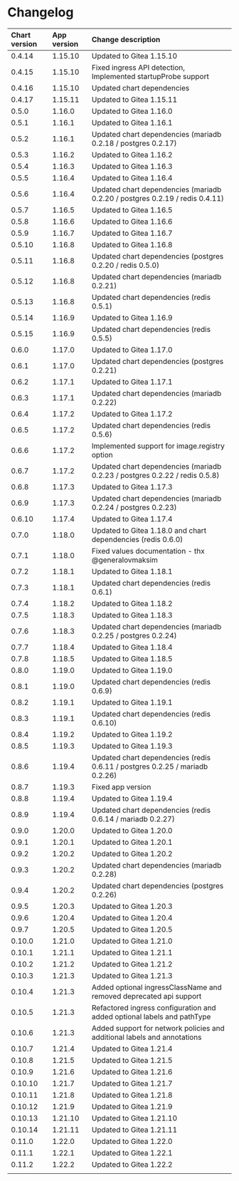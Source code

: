 # Changelog

| Chart version | App version | Change description |
| :------------ | :---------- | :----------------- |
| 0.4.14 | 1.15.10 | Updated to Gitea 1.15.10 |
| 0.4.15 | 1.15.10 | Fixed ingress API detection, Implemented startupProbe support |
| 0.4.16 | 1.15.10 | Updated chart dependencies |
| 0.4.17 | 1.15.11 | Updated to Gitea 1.15.11 |
| 0.5.0 | 1.16.0 | Updated to Gitea 1.16.0 |
| 0.5.1 | 1.16.1 | Updated to Gitea 1.16.1 |
| 0.5.2 | 1.16.1 | Updated chart dependencies (mariadb 0.2.18 / postgres 0.2.17) |
| 0.5.3 | 1.16.2 | Updated to Gitea 1.16.2 |
| 0.5.4 | 1.16.3 | Updated to Gitea 1.16.3 |
| 0.5.5 | 1.16.4 | Updated to Gitea 1.16.4 |
| 0.5.6 | 1.16.4 | Updated chart dependencies (mariadb 0.2.20 / postgres 0.2.19 / redis 0.4.11) |
| 0.5.7 | 1.16.5 | Updated to Gitea 1.16.5 |
| 0.5.8 | 1.16.6 | Updated to Gitea 1.16.6 |
| 0.5.9 | 1.16.7 | Updated to Gitea 1.16.7 |
| 0.5.10 | 1.16.8 | Updated to Gitea 1.16.8 |
| 0.5.11 | 1.16.8 | Updated chart dependencies (postgres 0.2.20 / redis 0.5.0) |
| 0.5.12 | 1.16.8 | Updated chart dependencies (mariadb 0.2.21) |
| 0.5.13 | 1.16.8 | Updated chart dependencies (redis 0.5.1) |
| 0.5.14 | 1.16.9 | Updated to Gitea 1.16.9 |
| 0.5.15 | 1.16.9 | Updated chart dependencies (redis 0.5.5) |
| 0.6.0 | 1.17.0 | Updated to Gitea 1.17.0 |
| 0.6.1 | 1.17.0 | Updated chart dependencies (postgres 0.2.21) |
| 0.6.2 | 1.17.1 | Updated to Gitea 1.17.1 |
| 0.6.3 | 1.17.1 | Updated chart dependencies (mariadb 0.2.22) |
| 0.6.4 | 1.17.2 | Updated to Gitea 1.17.2 |
| 0.6.5 | 1.17.2 | Updated chart dependencies (redis 0.5.6) |
| 0.6.6 | 1.17.2 | Implemented support for image.registry option |
| 0.6.7 | 1.17.2 | Updated chart dependencies (mariadb 0.2.23 / postgres 0.2.22 / redis 0.5.8) |
| 0.6.8 | 1.17.3 | Updated to Gitea 1.17.3 |
| 0.6.9 | 1.17.3 | Updated chart dependencies (mariadb 0.2.24 / postgres 0.2.23) |
| 0.6.10 | 1.17.4 | Updated to Gitea 1.17.4 |
| 0.7.0 | 1.18.0 | Updated to Gitea 1.18.0 and chart dependencies (redis 0.6.0) |
| 0.7.1 | 1.18.0 | Fixed values documentation - thx @generalovmaksim |
| 0.7.2 | 1.18.1 | Updated to Gitea 1.18.1 |
| 0.7.3 | 1.18.1 | Updated chart dependencies (redis 0.6.1) |
| 0.7.4 | 1.18.2 | Updated to Gitea 1.18.2 |
| 0.7.5 | 1.18.3 | Updated to Gitea 1.18.3 |
| 0.7.6 | 1.18.3 | Updated chart dependencies (mariadb 0.2.25 / postgres 0.2.24) |
| 0.7.7 | 1.18.4 | Updated to Gitea 1.18.4 |
| 0.7.8 | 1.18.5 | Updated to Gitea 1.18.5 |
| 0.8.0 | 1.19.0 | Updated to Gitea 1.19.0 |
| 0.8.1 | 1.19.0 | Updated chart dependencies (redis 0.6.9) |
| 0.8.2 | 1.19.1 | Updated to Gitea 1.19.1 |
| 0.8.3 | 1.19.1 | Updated chart dependencies (redis 0.6.10) |
| 0.8.4 | 1.19.2 | Updated to Gitea 1.19.2 |
| 0.8.5 | 1.19.3 | Updated to Gitea 1.19.3 |
| 0.8.6 | 1.19.4 | Updated chart dependencies (redis 0.6.11 / postgres 0.2.25 / mariadb 0.2.26) |
| 0.8.7 | 1.19.3 | Fixed app version |
| 0.8.8 | 1.19.4 | Updated to Gitea 1.19.4 |
| 0.8.9 | 1.19.4 | Updated chart dependencies (redis 0.6.14 / mariadb 0.2.27) |
| 0.9.0 | 1.20.0 | Updated to Gitea 1.20.0 |
| 0.9.1 | 1.20.1 | Updated to Gitea 1.20.1 |
| 0.9.2 | 1.20.2 | Updated to Gitea 1.20.2 |
| 0.9.3 | 1.20.2 | Updated chart dependencies (mariadb 0.2.28) |
| 0.9.4 | 1.20.2 | Updated chart dependencies (postgres 0.2.26) |
| 0.9.5 | 1.20.3 | Updated to Gitea 1.20.3 |
| 0.9.6 | 1.20.4 | Updated to Gitea 1.20.4 |
| 0.9.7 | 1.20.5 | Updated to Gitea 1.20.5 |
| 0.10.0 | 1.21.0 | Updated to Gitea 1.21.0 |
| 0.10.1 | 1.21.1 | Updated to Gitea 1.21.1 |
| 0.10.2 | 1.21.2 | Updated to Gitea 1.21.2 |
| 0.10.3 | 1.21.3 | Updated to Gitea 1.21.3 |
| 0.10.4 | 1.21.3 | Added optional ingressClassName and removed deprecated api support |
| 0.10.5 | 1.21.3 | Refactored ingress configuration and added optional labels and pathType |
| 0.10.6 | 1.21.3 | Added support for network policies and additional labels and annotations |
| 0.10.7 | 1.21.4 | Updated to Gitea 1.21.4 |
| 0.10.8 | 1.21.5 | Updated to Gitea 1.21.5 |
| 0.10.9 | 1.21.6 | Updated to Gitea 1.21.6 |
| 0.10.10 | 1.21.7 | Updated to Gitea 1.21.7 |
| 0.10.11 | 1.21.8 | Updated to Gitea 1.21.8 |
| 0.10.12 | 1.21.9 | Updated to Gitea 1.21.9 |
| 0.10.13 | 1.21.10 | Updated to Gitea 1.21.10 |
| 0.10.14 | 1.21.11 | Updated to Gitea 1.21.11 |
| 0.11.0 | 1.22.0 | Updated to Gitea 1.22.0 |
| 0.11.1 | 1.22.1 | Updated to Gitea 1.22.1 |
| 0.11.2 | 1.22.2 | Updated to Gitea 1.22.2 |
| | | |
